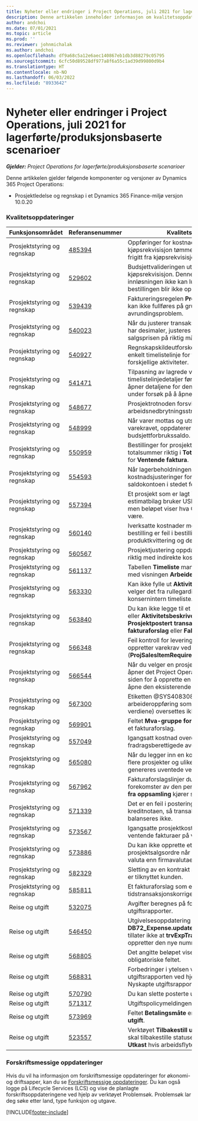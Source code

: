 ```yaml
---
title: Nyheter eller endringer i Project Operations, juli 2021 for lagerførte/produksjonsbaserte scenarioer
description: Denne artikkelen inneholder informasjon om kvalitetsoppdateringene som er tilgjengelige i utgivelsen av Project Operations for lagerførte/produksjonsbaserte scenarioer fra juli 2021.
author: andchoi
ms.date: 07/01/2021
ms.topic: article
ms.prod: ''
ms.reviewer: johnmichalak
ms.author: andchoi
ms.openlocfilehash: df9a68c5a12e6aec140867eb1db3d88279c05795
ms.sourcegitcommit: 6cfc50d89528df977a8f6a55c1ad39d99800d9b4
ms.translationtype: HT
ms.contentlocale: nb-NO
ms.lasthandoff: 06/03/2022
ms.locfileid: "8933642"
---
```

# <a name="whats-new-or-changed-in-project-operations-july-2021-for-stockedproduction-based-scenarios"></a>Nyheter eller endringer i Project Operations, juli 2021 for lagerførte/produksjonsbaserte scenarioer

_**Gjelder:** Project Operations for lagerførte/produksjonsbaserte scenarioer_

Denne artikkelen gjelder følgende komponenter og versjoner av Dynamics 365 Project Operations:

- Prosjektledelse og regnskap i et Dynamics 365 Finance-miljø versjon 10.0.20
 
### <a name="quality-updates"></a>Kvalitetsoppdateringer
                                                                                                                                                                                  
| Funksjonsområdet                      | Referansenummer| Kvalitetsoppdatering                                                                                                                                                                          |
|-----------------------------------|--------|---------------------------------------------------------------------------------------------------------------------------------------------------------------------------------|
| Prosjektstyring og regnskap | [485394](https://fix.lcs.dynamics.com/Issue/Details/?bugId=485394) | Oppføringer for kostnadsinnsats fra kjøpsrekvisisjon tømmes så snart bestillingen er frigitt fra kjøpsrekvisisjonsproblemet.                                                                           |
| Prosjektstyring og regnskap | [529602](https://fix.lcs.dynamics.com/Issue/Details/?bugId=529602) | Budsjettvalideringen utføres to ganger i kjøpsrekvisisjon. Denne dupliseringen betyr at innløsningen ikke kan lukkes, og den tilsvarende bestillingen blir ikke opprettet.                                                                                                                        |
| Prosjektstyring og regnskap | [539439](https://fix.lcs.dynamics.com/Issue/Details/?bugId=539439) | Faktureringsregelen **Prosent som skal faktureres** kan ikke fullføres på grunn av et avrundingsproblem.                                                                              |
| Prosjektstyring og regnskap | [540023](https://fix.lcs.dynamics.com/Issue/Details/?bugId=540023) | Når du justerer transaksjonen og prosentandelen har desimaler, justeres ikke kostnaden og salgsprisen på riktig måte.                                      |
| Prosjektstyring og regnskap | [540927](https://fix.lcs.dynamics.com/Issue/Details/?bugId=540927) | Regnskapskildeutforskeren viser timer for én enkelt timelistelinje for flere timelistelinjer med forskjellige aktiviteter.                                      |
| Prosjektstyring og regnskap | [541471](https://fix.lcs.dynamics.com/Issue/Details/?bugId=541471) | Tilpasning av lagrede visninger og timelistelinjedetaljer fører til at systemet alltid åpner detaljene for den første timelisten i listen under forsøk på å åpne en timeliste.  |
| Prosjektstyring og regnskap | [548677](https://fix.lcs.dynamics.com/Issue/Details/?bugId=548677) | Prosjektrotnoden forsvinner, og oppføringer for arbeidsnedbrytningsstruktur slettes etter import.                                                                                             |
| Prosjektstyring og regnskap | [548999](https://fix.lcs.dynamics.com/Issue/Details/?bugId=548999) | Når varer mottas og utstedes delvis fra varekravet, oppdaterer systemet feil budsjettforbrukssaldo. |
| Prosjektstyring og regnskap | [550959](https://fix.lcs.dynamics.com/Issue/Details/?bugId=550959) | Bestillinger for prosjekthonorar viser ikke totalsummer riktig i **Totaler**-ruten eller rutenettet for **Ventende faktura**.                                                                  |
| Prosjektstyring og regnskap | [554593](https://fix.lcs.dynamics.com/Issue/Details/?bugId=554593) | Når lagerbeholdningen lukkes, posteres kostnadsjusteringer for prosjektvaren til saldokontoen i stedet for resultatkontoen.                                                            |
| Prosjektstyring og regnskap | [557394](https://fix.lcs.dynamics.com/Issue/Details/?bugId=557394) | Et prosjekt som er lagt inn for transaksjoner og et estimatbilag bruker USD som regnskapsvaluta, men beløpet viser hva CAD-ekvivalenten vil være.              |
| Prosjektstyring og regnskap | [560140](https://fix.lcs.dynamics.com/Issue/Details/?bugId=560140) | Iverksatte kostnader med et varekrav og en bestilling er feil i bestillingsfakturaprosessen med produktkvittering og delfakturering.       |
| Prosjektstyring og regnskap | [560567](https://fix.lcs.dynamics.com/Issue/Details/?bugId=560567) | Prosjektjustering oppdaterer ikke salgsbeløpet riktig med indirekte kostnader.                                                                                    |
| Prosjektstyring og regnskap | [561137](https://fix.lcs.dynamics.com/Issue/Details/?bugId=561137) | Tabellen **Timeliste** mangler en definert relasjon med visningen **Arbeider/ressurs**.                                                                                   |
| Prosjektstyring og regnskap | [563330](https://fix.lcs.dynamics.com/Issue/Details/?bugId=563330) | Kan ikke fylle ut **Aktivitetsnummer**-feltet når du velger det fra rullegardinlisten for en konsernintern timeliste.                                                                 |
| Prosjektstyring og regnskap | [563840](https://fix.lcs.dynamics.com/Issue/Details/?bugId=563840) | Du kan ikke legge til et tilpasset felt for **Formål** eller **Aktivitetsbeskrivelse** på følgende sider: **Prosjektpostert transaksjon**, **Oppretting fakturaforslag** eller **Fakturaforslag**.  |
| Prosjektstyring og regnskap | [566348](https://fix.lcs.dynamics.com/Issue/Details/?bugId=566348) | Feil kontroll for leveringsdato angis når du oppretter varekrav ved hjelp av databehandling (**ProjSalesItemRequirementEntity**).                                              |
| Prosjektstyring og regnskap | [566544](https://fix.lcs.dynamics.com/Issue/Details/?bugId=566544) | Når du velger en prosjektkontrakt-ID i Økonomi, åpner det Project Operations-integrerte miljøet siden for å opprette en ny oppføring i stedet for å åpne den eksisterende prosjektkontrakten.                                                                                                                 |
| Prosjektstyring og regnskap | [567300](https://fix.lcs.dynamics.com/Issue/Details/?bugId=567300) |  Etiketten @SYS4083080 (Finner ikke en unik arbeideroppføring som samsvarer med de angitte verdiene) oversettes ikke til dansk.                                |
| Prosjektstyring og regnskap | [569901](https://fix.lcs.dynamics.com/Issue/Details/?bugId=569901) | Feltet **Mva-gruppe for vare** kan ikke redigeres i et fakturaforslag.                                                                               |
| Prosjektstyring og regnskap | [557049](https://fix.lcs.dynamics.com/Issue/Details/?bugId=557049) | Igangsatt kostnad overdrives med ikke-fradragsberettigede avgiftsbeløp.                                                                                                    |
| Prosjektstyring og regnskap | [565080](https://fix.lcs.dynamics.com/Issue/Details/?bugId=565080) | Når du legger inn en konsernintern timeliste med flere prosjekter og ulike finansdimensjoner, genereres uventede verdier i hovedboken.                             |
| Prosjektstyring og regnskap | [567962](https://fix.lcs.dynamics.com/Issue/Details/?bugId=567962) | Fakturaforslagslinjer dupliseres på grunn av flere forekomster av den periodiske prosessen, **Import fra oppsamling** kjører samtidig.                                      |
| Prosjektstyring og regnskap | [571339](https://fix.lcs.dynamics.com/Issue/Details/?bugId=571339) | Det er en feil i postering av fakturaforslaget for kreditnotaen, så transaksjonene på bilaget balanseres ikke.    |
| Prosjektstyring og regnskap | [573567](https://fix.lcs.dynamics.com/Issue/Details/?bugId=573567) | Igangsatte prosjektkostnader blir feil etter at ventende fakturaer på vent er frigitt.                                                                             |
| Prosjektstyring og regnskap | [573886](https://fix.lcs.dynamics.com/Issue/Details/?bugId=573886) | Du kan ikke opprette et notat for en prosjektsalgsordre når avgiften er i en annen valuta enn firmavalutaen.                                      |
| Prosjektstyring og regnskap | [582329](https://fix.lcs.dynamics.com/Issue/Details/?bugId=582329) | Sletting av en kontrakt sletter også adressen som er tilknyttet kunden.                                                                                     |
| Prosjektstyring og regnskap | [585811](https://fix.lcs.dynamics.com/Issue/Details/?bugId=585811) | Et fakturaforslag som er et resultat av en negativ tidstransaksjonskorrigering, kan ikke posteres.                                                                    |
| Reise og utgift                  | [532075](https://fix.lcs.dynamics.com/Issue/Details/?bugId=532075) | Avgifter beregnes på forskjellig måte i utgiftsrapporter.                                                                                                                  |
| Reise og utgift                  | [546450](https://fix.lcs.dynamics.com/Issue/Details/?bugId=546450) | Utgivelsesoppdatering **DB72_Expense.updateTrvExpTransProjTransId()** tillater ikke at **trvExpTrans.ReferenceDataAreaId** oppretter den nye nummersekvensen.                    |
| Reise og utgift                  | [568805](https://fix.lcs.dynamics.com/Issue/Details/?bugId=568805) | Det angitte beløpet vises ikke med det obligatoriske feltet.                                                                                                             |
| Reise og utgift                  | [568831](https://fix.lcs.dynamics.com/Issue/Details/?bugId=568831) | Forbedringer i ytelsen ved å legge ved en utgift i utgiftsrapporten ved hjelp av brukergrensesnittet Nyskapte utgiftsrapporter.                                                            |
| Reise og utgift                  | [570790](https://fix.lcs.dynamics.com/Issue/Details/?bugId=570790) | Du kan slette posterte utgiftsrapporter.                                                                                           |
| Reise og utgift                  | [571317](https://fix.lcs.dynamics.com/Issue/Details/?bugId=571317) | Utgiftspolicymeldingen vises flere ganger.                                                                                                       |
| Reise og utgift                  | [573969](https://fix.lcs.dynamics.com/Issue/Details/?bugId=573969) | Feltet **Betalingsmåte** er inkludert i ruten **Ny utgift**.                                                                                                      |
| Reise og utgift                  | [523557](https://fix.lcs.dynamics.com/Issue/Details/?bugId=523557) | Verktøyet **Tilbakestill utgiftsdokumentstatus** skal tilbakestille statusen for utgiftsrapporten til **Utkast** hvis arbeidsflyten ikke ble funnet. 

### <a name="regulatory-updates"></a>Forskriftsmessige oppdateringer
Hvis du vil ha informasjon om forskriftsmessige oppdateringer for økonomi- og driftsapper, kan du se [Forskriftsmessige oppdateringer](/dynamics365/finance/localizations/regulatory-updates). Du kan også logge på Lifecycle Services (LCS) og vise de planlagte forskriftsoppdateringene ved hjelp av verktøyet Problemsøk. Problemsøk lar deg søke etter land, type funksjon og utgave.


[!INCLUDE[footer-include](../../includes/footer-banner.md)]
